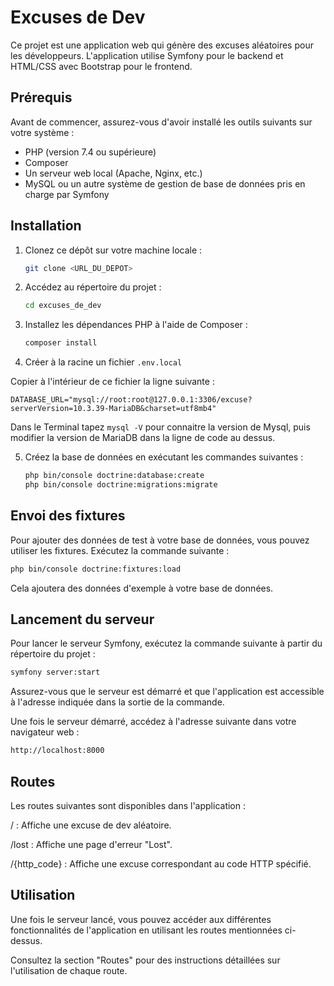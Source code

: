 # Excuses de Dev

Ce projet est une application web qui génère des excuses aléatoires pour les développeurs. L'application utilise Symfony pour le backend et HTML/CSS avec Bootstrap pour le frontend.

## Prérequis

Avant de commencer, assurez-vous d'avoir installé les outils suivants sur votre système :

- PHP (version 7.4 ou supérieure)
- Composer
- Un serveur web local (Apache, Nginx, etc.)
- MySQL ou un autre système de gestion de base de données pris en charge par Symfony

## Installation

1. Clonez ce dépôt sur votre machine locale :

    ```bash
    git clone <URL_DU_DEPOT>
    ```

2. Accédez au répertoire du projet :

    ```bash
    cd excuses_de_dev
    ```

3. Installez les dépendances PHP à l'aide de Composer :

    ```bash
    composer install
    ```

4. Créer à la racine un fichier ```.env.local```

Copier à l'intérieur de ce fichier la ligne suivante : 

```DATABASE_URL="mysql://root:root@127.0.0.1:3306/excuse?serverVersion=10.3.39-MariaDB&charset=utf8mb4"```

Dans le Terminal tapez ```mysql -V``` pour connaitre la version de Mysql, puis modifier la version de MariaDB dans la ligne de code au dessus.

5. Créez la base de données en exécutant les commandes suivantes :

    ```bash
    php bin/console doctrine:database:create
    php bin/console doctrine:migrations:migrate
    ```

## Envoi des fixtures

Pour ajouter des données de test à votre base de données, vous pouvez utiliser les fixtures. Exécutez la commande suivante :

```bash
php bin/console doctrine:fixtures:load
```

Cela ajoutera des données d'exemple à votre base de données.

## Lancement du serveur

Pour lancer le serveur Symfony, exécutez la commande suivante à partir du répertoire du projet :

```bash
symfony server:start
```
Assurez-vous que le serveur est démarré et que l'application est accessible à l'adresse indiquée dans la sortie de la commande.

Une fois le serveur démarré, accédez à l'adresse suivante dans votre navigateur web :

```bash
http://localhost:8000
```

## Routes
Les routes suivantes sont disponibles dans l'application :

/ : Affiche une excuse de dev aléatoire.

/lost : Affiche une page d'erreur "Lost".

/{http_code} : Affiche une excuse correspondant au code HTTP spécifié.


## Utilisation
Une fois le serveur lancé, vous pouvez accéder aux différentes fonctionnalités de l'application en utilisant les routes mentionnées ci-dessus.

Consultez la section "Routes" pour des instructions détaillées sur l'utilisation de chaque route.